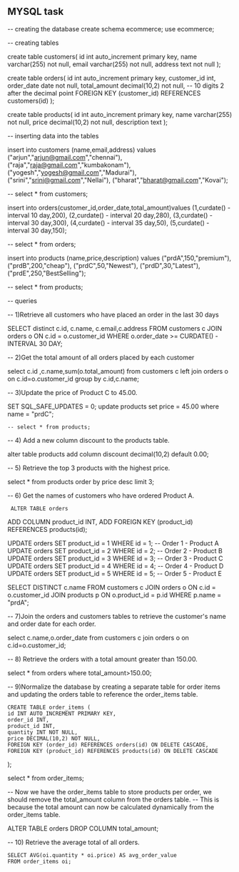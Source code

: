 MYSQL task
----
-- creating the database
create schema ecommerce;
use ecommerce;

-- creating tables

create table customers(
id int auto_increment primary key,
name varchar(255) not null,
email varchar(255) not null,
address text not null
);

create table orders(
id int auto_increment primary key,
customer_id int,
order_date date not null,
total_amount decimal(10,2) not null, -- 10 digits 2 after the decimal point
FOREIGN KEY (customer_id) REFERENCES customers(id)
);

create table products(
id int auto_increment primary key,
name varchar(255) not null,
price decimal(10,2) not null,
description text
);


-- inserting data into the tables

insert into customers (name,email,address) values
("arjun","arjun@gmail.com","chennai"),
("raja","raja@gmail.com","kumbakonam"),
("yogesh","yogesh@gmail.com","Madurai"),
("srini","srini@gmail.com","Nellai"),
("bharat","bharat@gmail.com","Kovai");

  -- select * from customers;
 
 insert into orders(customer_id,order_date,total_amount)values
 (1,curdate() - interval 10 day,200),
 (2,curdate() - interval 20 day,280),
 (3,curdate() - interval 30 day,300),
 (4,curdate() - interval 35 day,50),
 (5,curdate() - interval 30 day,150);
 
 -- select * from orders;
 
 insert into products (name,price,description) values
 ("prdA",150,"premium"),
 ("prdB",200,"cheap"),
 ("prdC",50,"Newest"),
 ("prdD",30,"Latest"),
 ("prdE",250,"BestSelling");
 
 -- select * from products;
 
 


-- queries

-- 1)Retrieve all customers who have placed an order in the last 30 days

SELECT distinct c.id, c.name, c.email,c.address
FROM customers c
JOIN orders o ON c.id = o.customer_id
WHERE o.order_date >= CURDATE() - INTERVAL 30 DAY;



-- 2)Get the total amount of all orders placed by each customer
 
 select c.id ,c.name,sum(o.total_amount) from 
 customers c left join orders o on
 c.id=o.customer_id
 group by c.id,c.name;

 

-- 3)Update the price of Product C to 45.00.

SET SQL_SAFE_UPDATES = 0;
  update products
  set price = 45.00
  where name = "prdC";
  
    -- select * from products;

    
   
   -- 4) Add a new column discount to the products table.
   
   alter table products
   add column discount decimal(10,2) default 0.00;

   
   
   -- 5) Retrieve the top 3 products with the highest price.
   
  select * from products order by price desc limit 3;

  
  
  -- 6) Get the names of customers who have ordered Product A.
  
     ALTER TABLE orders
ADD COLUMN product_id INT,
ADD FOREIGN KEY (product_id) REFERENCES products(id);


UPDATE orders SET product_id = 1 WHERE id = 1;  -- Order 1 - Product A
UPDATE orders SET product_id = 2 WHERE id = 2;  -- Order 2 - Product B
UPDATE orders SET product_id = 3 WHERE id = 3;  -- Order 3 - Product C
UPDATE orders SET product_id = 4 WHERE id = 4;  -- Order 4 - Product D
UPDATE orders SET product_id = 5 WHERE id = 5;  -- Order 5 - Product E

SELECT DISTINCT c.name
FROM customers c
JOIN orders o ON c.id = o.customer_id
JOIN products p ON o.product_id = p.id
WHERE p.name = "prdA";


  
-- 7)Join the orders and customers tables to retrieve the customer's name and order date for each order. 

select c.name,o.order_date from customers c join
orders o on c.id=o.customer_id;



-- 8) Retrieve the orders with a total amount greater than 150.00.

select * from orders where total_amount>150.00;



-- 9)Normalize the database by creating a separate table for order items and updating the orders table to reference the order_items table.

	CREATE TABLE order_items (
    id INT AUTO_INCREMENT PRIMARY KEY,
    order_id INT,
    product_id INT,
    quantity INT NOT NULL,
    price DECIMAL(10,2) NOT NULL,
    FOREIGN KEY (order_id) REFERENCES orders(id) ON DELETE CASCADE,
    FOREIGN KEY (product_id) REFERENCES products(id) ON DELETE CASCADE
);

select * from order_items;

 -- Now we have the order_items table to store products per order, we should remove the total_amount column from the orders table. 
-- This is because the total amount can now be calculated dynamically from the order_items table.

ALTER TABLE orders
DROP COLUMN total_amount;



-- 10) Retrieve the average total of all orders.

	SELECT AVG(oi.quantity * oi.price) AS avg_order_value
    FROM order_items oi;

